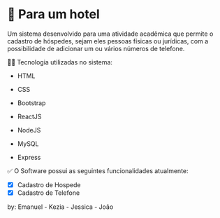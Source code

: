# 📝 Para um hotel
<p>Um sistema desenvolvido para uma atividade acadêmica que permite o cadastro de hóspedes, sejam eles pessoas físicas ou jurídicas, com a possibilidade de adicionar um ou vários números de telefone.
</p>

👨‍💻 Tecnologia utilizadas no sistema:
<ul><li> HTML </li></ul>
<ul><li> CSS </li></ul>
<ul><li> Bootstrap </li></ul>
<ul><li> ReactJS </li></ul>
<ul><li> NodeJS </li></ul>
<ul><li> MySQL </li></ul>
<ul><li> Express </li></ul>

✅ O Software possui as seguintes funcionalidades atualmente:
- [x] Cadastro de Hospede
- [x] Cadastro de Telefone

by: Emanuel - Kezia - Jessica - João
